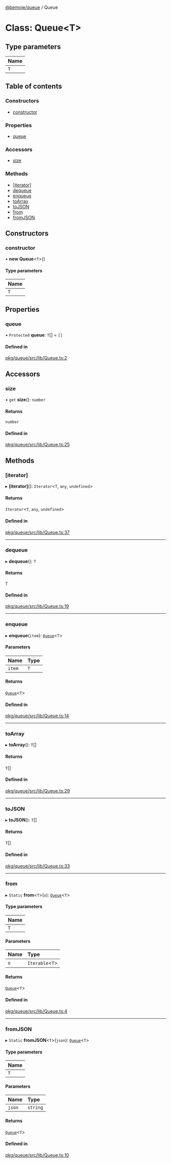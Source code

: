 [@bemoje/queue](https://github.com/bemoje/tsmono/blob/main/docs/md/queue/index.md) / Queue

# Class: Queue<T\>

## Type parameters

| Name |
| :------ |
| `T` |

## Table of contents

### Constructors

- [constructor](https://github.com/bemoje/tsmono/blob/main/docs/md/queue/classes/Queue.md#constructor)

### Properties

- [queue](https://github.com/bemoje/tsmono/blob/main/docs/md/queue/classes/Queue.md#queue)

### Accessors

- [size](https://github.com/bemoje/tsmono/blob/main/docs/md/queue/classes/Queue.md#size)

### Methods

- [[iterator]](https://github.com/bemoje/tsmono/blob/main/docs/md/queue/classes/Queue.md#[iterator])
- [dequeue](https://github.com/bemoje/tsmono/blob/main/docs/md/queue/classes/Queue.md#dequeue)
- [enqueue](https://github.com/bemoje/tsmono/blob/main/docs/md/queue/classes/Queue.md#enqueue)
- [toArray](https://github.com/bemoje/tsmono/blob/main/docs/md/queue/classes/Queue.md#toarray)
- [toJSON](https://github.com/bemoje/tsmono/blob/main/docs/md/queue/classes/Queue.md#tojson)
- [from](https://github.com/bemoje/tsmono/blob/main/docs/md/queue/classes/Queue.md#from)
- [fromJSON](https://github.com/bemoje/tsmono/blob/main/docs/md/queue/classes/Queue.md#fromjson)

## Constructors

### constructor

• **new Queue**<`T`\>()

#### Type parameters

| Name |
| :------ |
| `T` |

## Properties

### queue

• `Protected` **queue**: `T`[] = `[]`

#### Defined in

[pkg/queue/src/lib/Queue.ts:2](https://github.com/bemoje/tsmono/blob/87185a0/pkg/queue/src/lib/Queue.ts#L2)

## Accessors

### size

• `get` **size**(): `number`

#### Returns

`number`

#### Defined in

[pkg/queue/src/lib/Queue.ts:25](https://github.com/bemoje/tsmono/blob/87185a0/pkg/queue/src/lib/Queue.ts#L25)

## Methods

### [iterator]

▸ **[iterator]**(): `Iterator`<`T`, `any`, `undefined`\>

#### Returns

`Iterator`<`T`, `any`, `undefined`\>

#### Defined in

[pkg/queue/src/lib/Queue.ts:37](https://github.com/bemoje/tsmono/blob/87185a0/pkg/queue/src/lib/Queue.ts#L37)

___

### dequeue

▸ **dequeue**(): `T`

#### Returns

`T`

#### Defined in

[pkg/queue/src/lib/Queue.ts:19](https://github.com/bemoje/tsmono/blob/87185a0/pkg/queue/src/lib/Queue.ts#L19)

___

### enqueue

▸ **enqueue**(`item`): [`Queue`](https://github.com/bemoje/tsmono/blob/main/docs/md/queue/classes/Queue.md)<`T`\>

#### Parameters

| Name | Type |
| :------ | :------ |
| `item` | `T` |

#### Returns

[`Queue`](https://github.com/bemoje/tsmono/blob/main/docs/md/queue/classes/Queue.md)<`T`\>

#### Defined in

[pkg/queue/src/lib/Queue.ts:14](https://github.com/bemoje/tsmono/blob/87185a0/pkg/queue/src/lib/Queue.ts#L14)

___

### toArray

▸ **toArray**(): `T`[]

#### Returns

`T`[]

#### Defined in

[pkg/queue/src/lib/Queue.ts:29](https://github.com/bemoje/tsmono/blob/87185a0/pkg/queue/src/lib/Queue.ts#L29)

___

### toJSON

▸ **toJSON**(): `T`[]

#### Returns

`T`[]

#### Defined in

[pkg/queue/src/lib/Queue.ts:33](https://github.com/bemoje/tsmono/blob/87185a0/pkg/queue/src/lib/Queue.ts#L33)

___

### from

▸ `Static` **from**<`T`\>(`o`): [`Queue`](https://github.com/bemoje/tsmono/blob/main/docs/md/queue/classes/Queue.md)<`T`\>

#### Type parameters

| Name |
| :------ |
| `T` |

#### Parameters

| Name | Type |
| :------ | :------ |
| `o` | `Iterable`<`T`\> |

#### Returns

[`Queue`](https://github.com/bemoje/tsmono/blob/main/docs/md/queue/classes/Queue.md)<`T`\>

#### Defined in

[pkg/queue/src/lib/Queue.ts:4](https://github.com/bemoje/tsmono/blob/87185a0/pkg/queue/src/lib/Queue.ts#L4)

___

### fromJSON

▸ `Static` **fromJSON**<`T`\>(`json`): [`Queue`](https://github.com/bemoje/tsmono/blob/main/docs/md/queue/classes/Queue.md)<`T`\>

#### Type parameters

| Name |
| :------ |
| `T` |

#### Parameters

| Name | Type |
| :------ | :------ |
| `json` | `string` |

#### Returns

[`Queue`](https://github.com/bemoje/tsmono/blob/main/docs/md/queue/classes/Queue.md)<`T`\>

#### Defined in

[pkg/queue/src/lib/Queue.ts:10](https://github.com/bemoje/tsmono/blob/87185a0/pkg/queue/src/lib/Queue.ts#L10)
